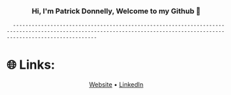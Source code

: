 <div align="center">

### Hi, I'm Patrick Donnelly, Welcome to my Github :wave:

</div>

      -----------------------------------------------------------------------------------------------------------------------------------------------------------------------

# :globe_with_meridians: **Links:**

<div align="center">

[Website](https://patrickdonnelly.github.io/) • [LinkedIn](www.linkedin.com/in/patrickdonnellygames) 

</div>


<!--
**PatrickDonnelly/PatrickDonnelly** is a ✨ _special_ ✨ repository because its `README.md` (this file) appears on your GitHub profile.

[Website](https://patrickdonnelly.github.io/) . [LinkedIn](www.linkedin.com/in/patrickdonnellygames) 


Here are some ideas to get you started:

- 🔭 I’m currently working on ...
- 🌱 I’m currently learning ...
- 👯 I’m looking to collaborate on ...
- 🤔 I’m looking for help with ...
- 💬 Ask me about ...
- 📫 How to reach me: ...
- 😄 Pronouns: ...
- ⚡ Fun fact: ...
-->
